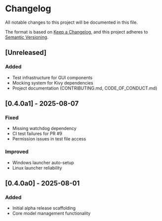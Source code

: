 

# Changelog

All notable changes to this project will be documented in this file.

The format is based on [Keep a Changelog](https://keepachangelog.com/en/1.0.0/),
and this project adheres to [Semantic Versioning](https://semver.org/spec/v2.0.0.html).

## [Unreleased]

### Added
- Test infrastructure for GUI components
- Mocking system for Kivy dependencies
- Project documentation (CONTRIBUTING.md, CODE_OF_CONDUCT.md)

## [0.4.0a1] - 2025-08-07

### Fixed
- Missing watchdog dependency
- CI test failures for PR #9
- Permission issues in test file access

### Improved
- Windows launcher auto-setup
- Linux launcher reliability

## [0.4.0a0] - 2025-08-01

### Added
- Initial alpha release scaffolding
- Core model management functionality

